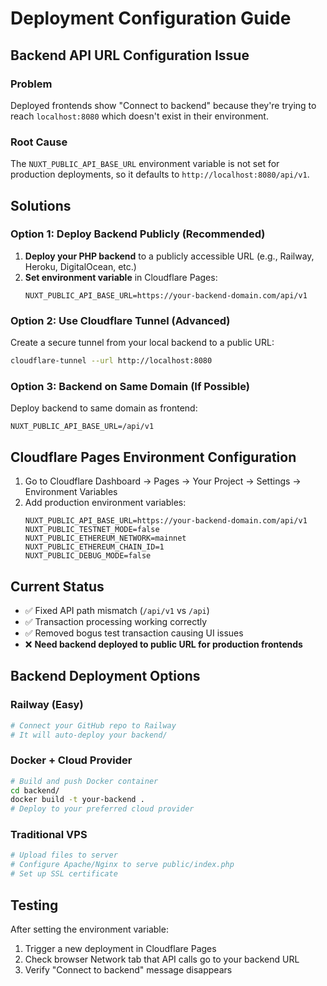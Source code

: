 # Deployment Configuration Guide

## Backend API URL Configuration Issue

### Problem
Deployed frontends show "Connect to backend" because they're trying to reach `localhost:8080` which doesn't exist in their environment.

### Root Cause
The `NUXT_PUBLIC_API_BASE_URL` environment variable is not set for production deployments, so it defaults to `http://localhost:8080/api/v1`.

## Solutions

### Option 1: Deploy Backend Publicly (Recommended)
1. **Deploy your PHP backend** to a publicly accessible URL (e.g., Railway, Heroku, DigitalOcean, etc.)
2. **Set environment variable** in Cloudflare Pages:
   ```
   NUXT_PUBLIC_API_BASE_URL=https://your-backend-domain.com/api/v1
   ```

### Option 2: Use Cloudflare Tunnel (Advanced)
Create a secure tunnel from your local backend to a public URL:
```bash
cloudflare-tunnel --url http://localhost:8080
```

### Option 3: Backend on Same Domain (If Possible)
Deploy backend to same domain as frontend:
```
NUXT_PUBLIC_API_BASE_URL=/api/v1
```

## Cloudflare Pages Environment Configuration

1. Go to Cloudflare Dashboard → Pages → Your Project → Settings → Environment Variables
2. Add production environment variables:
   ```
   NUXT_PUBLIC_API_BASE_URL=https://your-backend-domain.com/api/v1
   NUXT_PUBLIC_TESTNET_MODE=false
   NUXT_PUBLIC_ETHEREUM_NETWORK=mainnet
   NUXT_PUBLIC_ETHEREUM_CHAIN_ID=1
   NUXT_PUBLIC_DEBUG_MODE=false
   ```

## Current Status
- ✅ Fixed API path mismatch (`/api/v1` vs `/api`)
- ✅ Transaction processing working correctly
- ✅ Removed bogus test transaction causing UI issues
- ❌ **Need backend deployed to public URL for production frontends**

## Backend Deployment Options

### Railway (Easy)
```bash
# Connect your GitHub repo to Railway
# It will auto-deploy your backend/
```

### Docker + Cloud Provider
```bash
# Build and push Docker container
cd backend/
docker build -t your-backend .
# Deploy to your preferred cloud provider
```

### Traditional VPS
```bash
# Upload files to server
# Configure Apache/Nginx to serve public/index.php
# Set up SSL certificate
```

## Testing
After setting the environment variable:
1. Trigger a new deployment in Cloudflare Pages
2. Check browser Network tab that API calls go to your backend URL
3. Verify "Connect to backend" message disappears